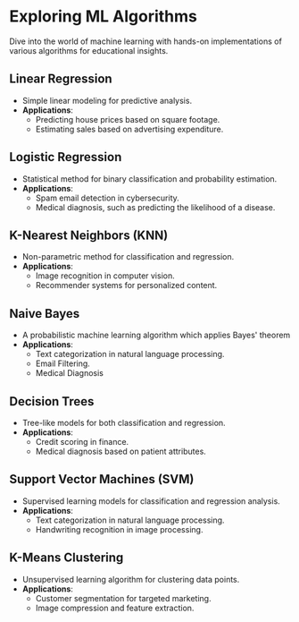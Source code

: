 # Exploring ML Algorithms

Dive into the world of machine learning with hands-on implementations of various algorithms for educational insights.

## Linear Regression

- Simple linear modeling for predictive analysis.
- **Applications**: 
  - Predicting house prices based on square footage.
  - Estimating sales based on advertising expenditure.

## Logistic Regression

- Statistical method for binary classification and probability estimation.
- **Applications**:
  - Spam email detection in cybersecurity.
  - Medical diagnosis, such as predicting the likelihood of a disease. 

## K-Nearest Neighbors (KNN)

- Non-parametric method for classification and regression.
- **Applications**:
  - Image recognition in computer vision.
  - Recommender systems for personalized content.

## Naive Bayes

- A probabilistic machine learning algorithm which applies Bayes' theorem
- **Applications**:
  - Text categorization in natural language processing.
  - Email Filtering.
  - Medical Diagnosis


## Decision Trees

- Tree-like models for both classification and regression.
- **Applications**:
  - Credit scoring in finance.
  - Medical diagnosis based on patient attributes.

## Support Vector Machines (SVM)

- Supervised learning models for classification and regression analysis.
- **Applications**:
  - Text categorization in natural language processing.
  - Handwriting recognition in image processing.

## K-Means Clustering

- Unsupervised learning algorithm for clustering data points.
- **Applications**:
  - Customer segmentation for targeted marketing.
  - Image compression and feature extraction.







